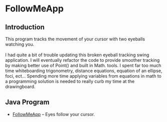 # FollowMeApp

## Introduction
This program tracks the movement of your cursor with two eyeballs watching you.\
\
I had quite a bit of trouble updating this broken eyeball tracking swing application. I will eventually refactor the code to provide smoother tracking by making better use of Point() and built in Math. tools. I spent far too much time whiteboarding trigonometry, distance equations, equation of an ellipse, foci, ect... Spending more time applying variables from equations in math to a programming solution is needed to really curb my time at the drawingboard. 

## Java Program
 * [FollowMeApp]( https://github.com/Spades86/Undergraduate/blob/master/Java/Java-2/FollowMeApp/src/followMeApp/FollowMeApp.java) – Eyes follow your cursor.

